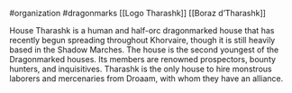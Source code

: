  #organization #dragonmarks [[Logo Tharashk]] [[Boraz d’Tharashk]]

House Tharashk is a human and half-orc dragonmarked house that has recently begun spreading throughout Khorvaire, though it is still heavily based in the Shadow Marches. The house is the second youngest of the Dragonmarked houses. Its members are renowned prospectors, bounty hunters, and inquisitives. Tharashk is the only house to hire monstrous laborers and mercenaries from Droaam, with whom they have an alliance.
